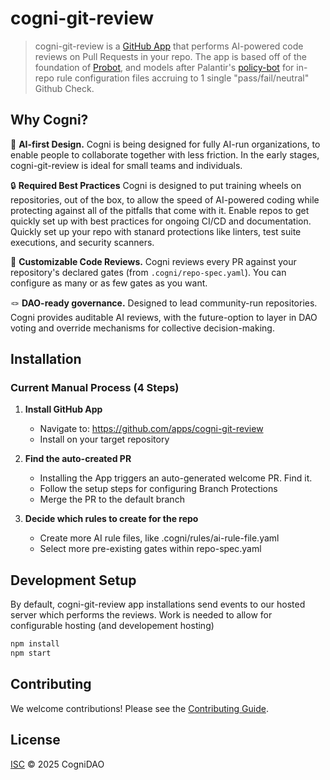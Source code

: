 # cogni-git-review

> cogni-git-review is a [GitHub App](https://docs.github.com/en/apps) that performs AI-powered code reviews on Pull Requests in your repo. The app is based off of the foundation of [Probot](https://github.com/probot/probot), and models after Palantir's [policy-bot](https://github.com/palantir/policy-bot) for in-repo rule configuration files accruing to 1 single "pass/fail/neutral" Github Check.

## Why Cogni?

🧠 **AI-first Design.** Cogni is being designed for fully AI-run organizations, to enable people to collaborate together with less friction. In the early stages, cogni-git-review is ideal for small teams and individuals. 

🔒 **Required Best Practices** Cogni is designed to put training wheels on repositories, out of the box, to allow the speed of AI-powered coding while protecting against all of the pitfalls that come with it. Enable repos to get quickly set up with best practices for ongoing CI/CD and documentation. Quickly set up your repo with stanard protections like linters, test suite executions, and security scanners.

🎯 **Customizable Code Reviews.** Cogni reviews every PR against your repository's declared gates (from `.cogni/repo-spec.yaml`). You can configure as many or as few gates as you want.

🪢 **DAO-ready governance.** Designed to lead community-run repositories. Cogni provides auditable AI reviews, with the future-option to layer in DAO voting and override mechanisms for collective decision-making.

## Installation

### Current Manual Process (4 Steps)

1. **Install GitHub App**
   - Navigate to: https://github.com/apps/cogni-git-review
   - Install on your target repository

2. **Find the auto-created PR**
   - Installing the App triggers an auto-generated welcome PR. Find it.
   - Follow the setup steps for configuring Branch Protections
   - Merge the PR to the default branch
    
3. **Decide which rules to create for the repo**
   - Create more AI rule files, like .cogni/rules/ai-rule-file.yaml
   - Select more pre-existing gates within repo-spec.yaml

## Development Setup

By default, cogni-git-review app installations send events to our hosted server which performs the reviews. Work is needed to allow for configurable hosting (and developement hosting)

```sh
npm install
npm start
```

## Contributing

We welcome contributions! Please see the [Contributing Guide](CONTRIBUTING.md).

## License

[ISC](LICENSE) © 2025 CogniDAO